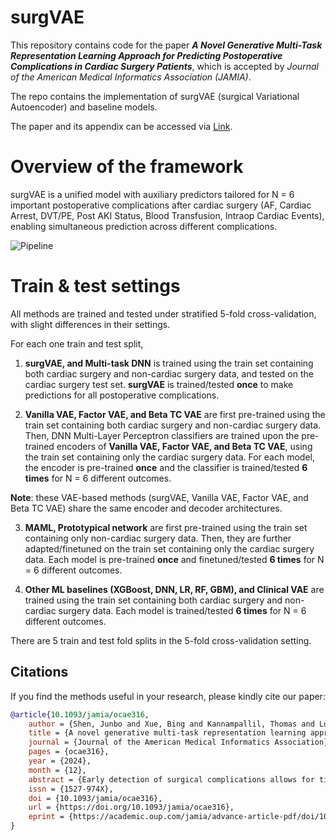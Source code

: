 # surgVAE

This repository contains code for the paper ***A Novel Generative Multi-Task Representation Learning Approach for Predicting Postoperative Complications in Cardiac Surgery Patients***, which is accepted by *Journal of the American Medical Informatics Association (JAMIA)*.

The repo contains the implementation of surgVAE (surgical Variational Autoencoder) and baseline models.

The paper and its appendix can be accessed via [Link](https://doi.org/10.1093/jamia/ocae316).

# Overview of the framework

surgVAE is a unified model with auxiliary predictors tailored for N = 6 important postoperative complications after cardiac surgery (AF, Cardiac Arrest, DVT/PE, Post AKI Status, Blood Transfusion, Intraop Cardiac Events), enabling simultaneous prediction across different complications. 

![Pipeline](https://github.com/user-attachments/assets/7adf3f35-971b-44c9-8208-170f5dc92098)

# Train & test settings

All methods are trained and tested under stratified 5-fold cross-validation, with slight differences in their settings.

For each one train and test split, 

1. **surgVAE, and Multi-task DNN** is trained using the train set containing both cardiac surgery and non-cardiac surgery data, and tested on the cardiac surgery test set. **surgVAE** is trained/tested **once** to make predictions for all postoperative complications. 

2. **Vanilla VAE, Factor VAE, and Beta TC VAE** are first pre-trained using the train set containing both cardiac surgery and non-cardiac surgery data. Then, DNN Multi-Layer Perceptron classifiers are trained upon the pre-trained encoders of **Vanilla VAE, Factor VAE, and Beta TC VAE**, using the train set containing only the cardiac surgery data. For each model, the encoder is pre-trained **once** and the classifier is trained/tested **6 times** for N = 6 different outcomes.

**Note**: these VAE-based methods (surgVAE, Vanilla VAE, Factor VAE, and Beta TC VAE) share the same encoder and decoder architectures.

3. **MAML, Prototypical network** are first pre-trained using the train set containing only non-cardiac surgery data. Then, they are further adapted/finetuned on the train set containing only the cardiac surgery data. Each model is pre-trained **once** and finetuned/tested **6 times** for N = 6 different outcomes.

4. **Other ML baselines (XGBoost, DNN, LR, RF, GBM), and Clinical VAE** are trained using the train set containing both cardiac surgery and non-cardiac surgery data. Each model is trained/tested **6 times** for N = 6 different outcomes.

There are 5 train and test fold splits in the 5-fold cross-validation setting.

## Citations <a name="citations"></a>

If you find the methods useful in your research, please kindly cite our paper:

```bibtex
@article{10.1093/jamia/ocae316,
    author = {Shen, Junbo and Xue, Bing and Kannampallil, Thomas and Lu, Chenyang and Abraham, Joanna},
    title = {A novel generative multi-task representation learning approach for predicting postoperative complications in cardiac surgery patients},
    journal = {Journal of the American Medical Informatics Association},
    pages = {ocae316},
    year = {2024},
    month = {12},
    abstract = {Early detection of surgical complications allows for timely therapy and proactive risk mitigation. Machine learning (ML) can be leveraged to identify and predict patient risks for postoperative complications. We developed and validated the effectiveness of predicting postoperative complications using a novel surgical Variational Autoencoder (surgVAE) that uncovers intrinsic patterns via cross-task and cross-cohort presentation learning.This retrospective cohort study used data from the electronic health records of adult surgical patients over 4 years (2018-2021). Six key postoperative complications for cardiac surgery were assessed: acute kidney injury, atrial fibrillation, cardiac arrest, deep vein thrombosis or pulmonary embolism, blood transfusion, and other intraoperative cardiac events. We compared surgVAE’s prediction performance against widely-used ML models and advanced representation learning and generative models under 5-fold cross-validation.89 246 surgeries (49\% male, median [IQR] age: 57 [45-69]) were included, with 6502 in the targeted cardiac surgery cohort (61\% male, median [IQR] age: 60 [53-70]). surgVAE demonstrated generally superior performance over existing ML solutions across postoperative complications of cardiac surgery patients, achieving macro-averaged AUPRC of 0.409 and macro-averaged AUROC of 0.831, which were 3.4\% and 3.7\% higher, respectively, than the best alternative method (by AUPRC scores). Model interpretation using Integrated Gradients highlighted key risk factors based on preoperative variable importance.Our advanced representation learning framework surgVAE showed excellent discriminatory performance for predicting postoperative complications and addressing the challenges of data complexity, small cohort sizes, and low-frequency positive events. surgVAE enables data-driven predictions of patient risks and prognosis while enhancing the interpretability of patient risk profiles.},
    issn = {1527-974X},
    doi = {10.1093/jamia/ocae316},
    url = {https://doi.org/10.1093/jamia/ocae316},
    eprint = {https://academic.oup.com/jamia/advance-article-pdf/doi/10.1093/jamia/ocae316/61289374/ocae316.pdf},
}
```
